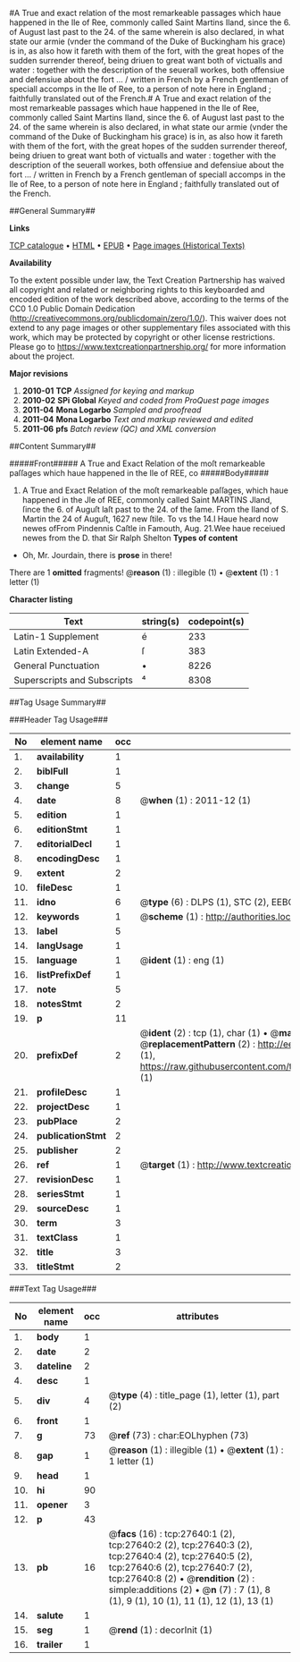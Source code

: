 #A True and exact relation of the most remarkeable passages which haue happened in the Ile of Ree, commonly called Saint Martins Iland, since the 6. of August last past to the 24. of the same wherein is also declared, in what state our armie (vnder the command of the Duke of Buckingham his grace) is in, as also how it fareth with them of the fort, with the great hopes of the sudden surrender thereof, being driuen to great want both of victualls and water : together with the description of the seuerall workes, both offensiue and defensiue about the fort ... / written in French by a French gentleman of speciall accomps in the Ile of Ree, to a person of note here in England ; faithfully translated out of the French.#
A True and exact relation of the most remarkeable passages which haue happened in the Ile of Ree, commonly called Saint Martins Iland, since the 6. of August last past to the 24. of the same wherein is also declared, in what state our armie (vnder the command of the Duke of Buckingham his grace) is in, as also how it fareth with them of the fort, with the great hopes of the sudden surrender thereof, being driuen to great want both of victualls and water : together with the description of the seuerall workes, both offensiue and defensiue about the fort ... / written in French by a French gentleman of speciall accomps in the Ile of Ree, to a person of note here in England ; faithfully translated out of the French.

##General Summary##

**Links**

[TCP catalogue](http://www.ota.ox.ac.uk/tcp/)  • 
[HTML](http://tei.it.ox.ac.uk/tcp/Texts-HTML/free/A10/A10503.html)  • 
[EPUB](http://tei.it.ox.ac.uk/tcp/Texts-EPUB/free/A10/A10503.epub) • 
[Page images (Historical Texts)](https://historicaltexts.jisc.ac.uk/eebo-24402543e)

**Availability**

To the extent possible under law, the Text Creation Partnership has waived all copyright and related or neighboring rights to this keyboarded and encoded edition of the work described above, according to the terms of the CC0 1.0 Public Domain Dedication (http://creativecommons.org/publicdomain/zero/1.0/). This waiver does not extend to any page images or other supplementary files associated with this work, which may be protected by copyright or other license restrictions. Please go to https://www.textcreationpartnership.org/ for more information about the project.

**Major revisions**

1. __2010-01__ __TCP__ *Assigned for keying and markup*
1. __2010-02__ __SPi Global__ *Keyed and coded from ProQuest page images*
1. __2011-04__ __Mona Logarbo__ *Sampled and proofread*
1. __2011-04__ __Mona Logarbo__ *Text and markup reviewed and edited*
1. __2011-06__ __pfs__ *Batch review (QC) and XML conversion*

##Content Summary##

#####Front#####
A True and Exact Relation of the moſt remarkeable paſſages which haue happened in the Ile of REE, co
#####Body#####

1. A True and Exact Relation of the moſt remarkeable paſſages, which haue happened in the Jle of REE, commonly called Saint MARTINS Jland, ſince the 6. of Auguſt laſt past to the 24. of the ſame.
From the Iland of S. Martin the 24 of Auguſt, 1627 new ſtile. To vs the 14.I Haue heard now newes ofFrom Pindennis Caſtle in Famouth, Aug. 21.Wee haue receiued newes from the D. that Sir Ralph Shelton
**Types of content**

  * Oh, Mr. Jourdain, there is **prose** in there!

There are 1 **omitted** fragments! 
 @__reason__ (1) : illegible (1)  •  @__extent__ (1) : 1 letter (1)

**Character listing**


|Text|string(s)|codepoint(s)|
|---|---|---|
|Latin-1 Supplement|é|233|
|Latin Extended-A|ſ|383|
|General Punctuation|•|8226|
|Superscripts             and Subscripts|⁴|8308|

##Tag Usage Summary##

###Header Tag Usage###

|No|element name|occ|attributes|
|---|---|---|---|
|1.|__availability__|1||
|2.|__biblFull__|1||
|3.|__change__|5||
|4.|__date__|8| @__when__ (1) : 2011-12 (1)|
|5.|__edition__|1||
|6.|__editionStmt__|1||
|7.|__editorialDecl__|1||
|8.|__encodingDesc__|1||
|9.|__extent__|2||
|10.|__fileDesc__|1||
|11.|__idno__|6| @__type__ (6) : DLPS (1), STC (2), EEBO-CITATION (1), OCLC (1), VID (1)|
|12.|__keywords__|1| @__scheme__ (1) : http://authorities.loc.gov/ (1)|
|13.|__label__|5||
|14.|__langUsage__|1||
|15.|__language__|1| @__ident__ (1) : eng (1)|
|16.|__listPrefixDef__|1||
|17.|__note__|5||
|18.|__notesStmt__|2||
|19.|__p__|11||
|20.|__prefixDef__|2| @__ident__ (2) : tcp (1), char (1)  •  @__matchPattern__ (2) : ([0-9\-]+):([0-9IVX]+) (1), (.+) (1)  •  @__replacementPattern__ (2) : http://eebo.chadwyck.com/downloadtiff?vid=$1&page=$2 (1), https://raw.githubusercontent.com/textcreationpartnership/Texts/master/tcpchars.xml#$1 (1)|
|21.|__profileDesc__|1||
|22.|__projectDesc__|1||
|23.|__pubPlace__|2||
|24.|__publicationStmt__|2||
|25.|__publisher__|2||
|26.|__ref__|1| @__target__ (1) : http://www.textcreationpartnership.org/docs/. (1)|
|27.|__revisionDesc__|1||
|28.|__seriesStmt__|1||
|29.|__sourceDesc__|1||
|30.|__term__|3||
|31.|__textClass__|1||
|32.|__title__|3||
|33.|__titleStmt__|2||


###Text Tag Usage###

|No|element name|occ|attributes|
|---|---|---|---|
|1.|__body__|1||
|2.|__date__|2||
|3.|__dateline__|2||
|4.|__desc__|1||
|5.|__div__|4| @__type__ (4) : title_page (1), letter (1), part (2)|
|6.|__front__|1||
|7.|__g__|73| @__ref__ (73) : char:EOLhyphen (73)|
|8.|__gap__|1| @__reason__ (1) : illegible (1)  •  @__extent__ (1) : 1 letter (1)|
|9.|__head__|1||
|10.|__hi__|90||
|11.|__opener__|3||
|12.|__p__|43||
|13.|__pb__|16| @__facs__ (16) : tcp:27640:1 (2), tcp:27640:2 (2), tcp:27640:3 (2), tcp:27640:4 (2), tcp:27640:5 (2), tcp:27640:6 (2), tcp:27640:7 (2), tcp:27640:8 (2)  •  @__rendition__ (2) : simple:additions (2)  •  @__n__ (7) : 7 (1), 8 (1), 9 (1), 10 (1), 11 (1), 12 (1), 13 (1)|
|14.|__salute__|1||
|15.|__seg__|1| @__rend__ (1) : decorInit (1)|
|16.|__trailer__|1||
